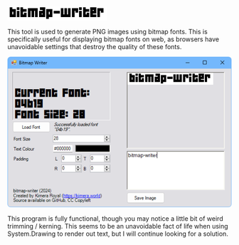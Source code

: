 ![bitmap-writer](logo.png)

This tool is used to generate PNG images using bitmap fonts. This is specifically useful for displaying bitmap fonts on web, as browsers have unavoidable settings that destroy  the quality of these fonts.

![An image showcasing the program's UI](demo.png)

This program is fully functional, though you may notice a little bit of weird trimming / kerning. This seems to be an unavoidable fact of life when using System.Drawing to render out text, but I will continue looking for a solution.
